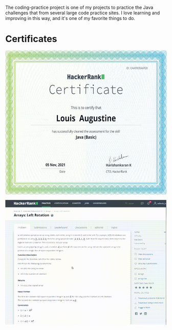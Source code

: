 
The coding-practice project is one of my projects to practice the Java challenges
that from several large code practice sites. I love learning 
and improving in this way, and it's one of my favorite things 
to do.

# Certificates
[<img src="images/java.png" width="650" height="450">](https://www.hackerrank.com/certificates/caa990ba6f28)

![](images/code-practice.gif)
